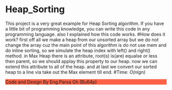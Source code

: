 # Heap_Sorting
This project is a very great example for Heap Sorting algorithm. If you have a little bit of programming knowledge, you can write this code in any programming language. also I explained how this code works.
#How does it work?
first off all we make a heap from our unsorted array but we do not change the array cuz the main point of this algorithm is do not use mem and do inline sorting, so we simulate
the heap index with left() and right() method.
in Max Heap there is an attribute, root(s) is(are) equalse or less then parent, so we should applay this property to our heap.
now we can extend this attribute to all of the heap.
and at last we convert our sorted heap to a line via take out the Max element till end.
#Time:
<i>O(nlgn)</i>



<p style="background-color:tomato;">Code and Design By Eng.Parsa Gh (Bu64p)</p>
